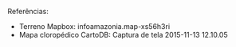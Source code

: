 

Referências:

* Terreno Mapbox: infoamazonia.map-xs56h3ri
* Mapa cloropédico CartoDB: Captura de tela 2015-11-13 12.10.05
